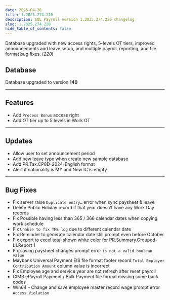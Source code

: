 ```yaml
---
date: 2025-04-26
title: 1.2025.274.220
description: SQL Payroll version 1.2025.274.220 changelog
slug: 1.2025.274.220
hide_table_of_contents: false
---
```


Database upgraded with new access rights, 5-levels OT tiers, improved announcements and leave setup, and multiple payroll, reporting, and file format bug fixes. (*220*)

<!-- truncate -->

## Database

Database upgraded to version **140**

---

## Features

- Add `Process Bonus` access right
- Add OT tier up to 5 levels in Work OT

---

## Updates

- Allow user to set announcement period
- Add new leave type when create new sample database
- Add PR.Tax.CP8D-2024-English format
- Alert if nationality is MY and New IC is empty

---

## Bug Fixes

- Fix server raise `Duplicate entry…` error when sync paysheet & leave
- Delete Public Holiday record if that year doesn’t have any Work Day records
- Fix Possible having less than 365 / 366 calendar dates when copying work schedule
- Fix `Unable to fix TMS log` due to different calendar date
- Fix Reminder to generate calendar date still prompt even before October
- Fix export to excel total shown white color for PR.Summary.Grouped-L1.Report 1
- Fix saving paysheet changes prompt error `is not a valid boolean value`
- Maybank Universal Payment EIS file format footer record `Total Employer Contribution Amount` column value is incorrect
- Fix Employee age and service year are not refresh after reset payroll
- CIMB ePayroll Payment / Bulk Payment file format missing some bank codes
- Win64 – Change and save employee master record wage prompt error `Access Violation`
